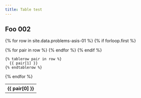 ```yaml
---
title: Table test
---
```


<h2>Foo 002</h2>

<table>

  {% for row in site.data.problems-asis-01 %}
    {% if forloop.first %}
    <tr>
      {% for pair in row %}
        <th>{{ pair[0] }}</th>
      {% endfor %}
    </tr>
    {% endif %}

    {% tablerow pair in row %}
      {{ pair[1] }}
    {% endtablerow %}
  {% endfor %}

</table>
